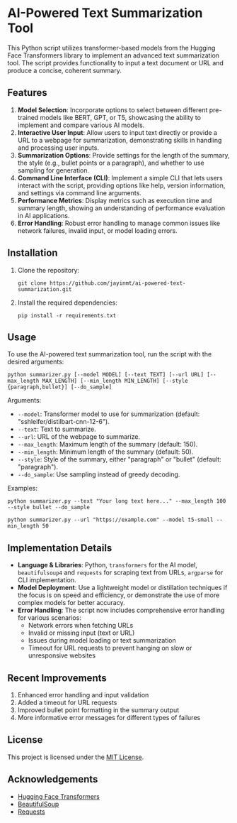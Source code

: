 # AI-Powered Text Summarization Tool

This Python script utilizes transformer-based models from the Hugging Face Transformers library to implement an advanced text summarization tool. The script provides functionality to input a text document or URL and produce a concise, coherent summary.

## Features

1. **Model Selection**: Incorporate options to select between different pre-trained models like BERT, GPT, or T5, showcasing the ability to implement and compare various AI models.
2. **Interactive User Input**: Allow users to input text directly or provide a URL to a webpage for summarization, demonstrating skills in handling and processing user inputs.
3. **Summarization Options**: Provide settings for the length of the summary, the style (e.g., bullet points or a paragraph), and whether to use sampling for generation.
4. **Command Line Interface (CLI)**: Implement a simple CLI that lets users interact with the script, providing options like help, version information, and settings via command line arguments.
5. **Performance Metrics**: Display metrics such as execution time and summary length, showing an understanding of performance evaluation in AI applications.
6. **Error Handling**: Robust error handling to manage common issues like network failures, invalid input, or model loading errors.

## Installation

1. Clone the repository:
   ```
   git clone https://github.com/jayinmt/ai-powered-text-summarization.git
   ```
2. Install the required dependencies:
   ```
   pip install -r requirements.txt
   ```

## Usage

To use the AI-powered text summarization tool, run the script with the desired arguments:

```
python summarizer.py [--model MODEL] [--text TEXT] [--url URL] [--max_length MAX_LENGTH] [--min_length MIN_LENGTH] [--style {paragraph,bullet}] [--do_sample]
```

Arguments:
- `--model`: Transformer model to use for summarization (default: "sshleifer/distilbart-cnn-12-6").
- `--text`: Text to summarize.
- `--url`: URL of the webpage to summarize.
- `--max_length`: Maximum length of the summary (default: 150).
- `--min_length`: Minimum length of the summary (default: 50).
- `--style`: Style of the summary, either "paragraph" or "bullet" (default: "paragraph").
- `--do_sample`: Use sampling instead of greedy decoding.

Examples:
```
python summarizer.py --text "Your long text here..." --max_length 100 --style bullet --do_sample
```
```
python summarizer.py --url "https://example.com" --model t5-small --min_length 50
```

## Implementation Details

- **Language & Libraries**: Python, `transformers` for the AI model, `beautifulsoup4` and `requests` for scraping text from URLs, `argparse` for CLI implementation.
- **Model Deployment**: Use a lightweight model or distillation techniques if the focus is on speed and efficiency, or demonstrate the use of more complex models for better accuracy.
- **Error Handling**: The script now includes comprehensive error handling for various scenarios:
  - Network errors when fetching URLs
  - Invalid or missing input (text or URL)
  - Issues during model loading or text summarization
  - Timeout for URL requests to prevent hanging on slow or unresponsive websites

## Recent Improvements

1. Enhanced error handling and input validation
2. Added a timeout for URL requests
3. Improved bullet point formatting in the summary output
4. More informative error messages for different types of failures

## License

This project is licensed under the [MIT License](LICENSE).

## Acknowledgements

- [Hugging Face Transformers](https://huggingface.co/transformers/)
- [BeautifulSoup](https://www.crummy.com/software/BeautifulSoup/)
- [Requests](https://requests.readthedocs.io/)
